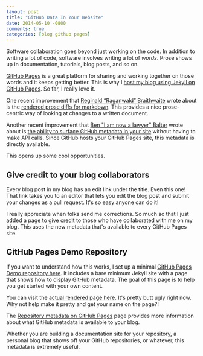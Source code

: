 ```yaml
---
layout: post
title: "GitHub Data In Your Website"
date: 2014-05-10 -0800
comments: true
categories: [blog github pages]
---
```


Software collaboration goes beyond just working on the code. In addition to writing a lot of code, software involves writing a lot of _words_. Prose shows up in documentation, tutorials, blog posts, and so on.

[GitHub Pages](https://pages.github.com/) is a great platform for sharing and working together on those words and it keeps getting better. This is why I [host my blog using Jekyll on GitHub Pages](http://haacked.com/archive/2013/12/02/dr-jekyll-and-mr-haack/). So far, I really love it.

One recent improvement that [Reginald “Raganwald” Braithwaite](http://raganwald.com/) wrote about is the [rendered prose diffs for markdown](https://github.com/blog/1784-rendered-prose-diffs). This provides a nice prose-centric way of looking at changes to a written document.

Another recent improvement that [Ben "I am now a lawyer" Balter](http://ben.balter.com/) wrote about is [the ability to surface GitHub metadata in your site](https://github.com/blog/1833-github-pages-3) without having to make API calls. Since GitHub hosts your GitHub Pages site, this metadata is directly available.

This opens up some cool opportunities.

## Give credit to your blog collaborators

Every blog post in my blog has an edit link under the title. Even this one! That link takes you to an editor that lets you edit the blog post and submit your changes as a pull request. It's so easy anyone can do it!

I really appreciate when folks send me corrections. So much so that I just added a [page to give credit](http://haacked.com/contributors/) to those who have collaborated with me on my blog. This uses the new metadata that's available to every GitHub Pages site.

## GitHub Pages Demo Repository

If you want to understand how this works, I set up a minimal [GitHub Pages Demo repository here](https://github.com/Haacked/gh-pages-demo). It includes a bare minimum Jekyll site with a page that shows how to display GitHub metadata. The goal of this page is to help you get started with your own content.

You can visit the [actual rendered page here](http://haacked.github.io/gh-pages-demo/). It's pretty butt ugly right now. Why not help make it pretty and get your name on the page?!

The [Repository metadata on GitHub Pages](https://help.github.com/articles/repository-metadata-on-github-pages) page provides more information about what GitHub metadata is available to your blog.

Whether you are building a documentation site for your repository, a personal blog that shows off your GitHub repositories, or whatever, this metadata is extremely useful.
